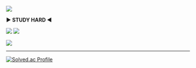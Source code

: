 <a href="https://github.com/seondal"><img src="https://hits.seeyoufarm.com/api/count/incr/badge.svg?url=https%3A%2F%2Fgithub.com%2Fseondal&count_bg=%23000000&title_bg=%23000000&icon=github.svg&icon_color=%23E7E7E7&title=GitHub&edge_flat=false)"/></a>


**▶ STUDY HARD ◀**

<img src="https://img.shields.io/badge/Eclipse IDE-5CE1E6?style=flat-square&logo=eclipseide&logoColor=2C2255"/>  <img src="https://img.shields.io/badge/Python-5CE1E6?style=flat-square&logo=python&logoColor=3776AB"/>

[<img src="https://img.shields.io/badge/notion-999999?style=flat-square&logo=notion&logoColor=000000"/>](https://www.notion.so/apages/)
***
[![Solved.ac Profile](http://mazassumnida.wtf/api/v2/generate_badge?boj=sky20808)](https://solved.ac/sky20808/)
